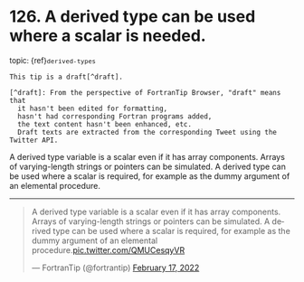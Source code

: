 # <span class='text-muted'>126.</span> A derived type can be used where a scalar is needed.

<span style='font-size: small;' class='text-muted'>topic: {ref}`derived-types`</span>

```{note}
This tip is a draft[^draft].

[^draft]: From the perspective of FortranTip Browser, "draft" means that
  it hasn't been edited for formatting,
  hasn't had corresponding Fortran programs added,
  the text content hasn't been enhanced, etc.
  Draft texts are extracted from the corresponding Tweet using the Twitter API.
```

A derived type variable is a scalar even if it has array components. Arrays of varying-length strings or pointers can be simulated. A derived type can be used where a scalar is required, for example as the dummy argument of an elemental procedure.


---

<blockquote class="twitter-tweet"><p lang="en" dir="ltr">A derived type variable is a scalar even if it has array components. Arrays of varying-length strings or pointers can be simulated. A derived type can be used where a scalar is required, for example as the dummy argument of an elemental procedure.<a href="https://t.co/QMUCesqyVR">pic.twitter.com/QMUCesqyVR</a></p>&mdash; FortranTip (@fortrantip) <a href="https://twitter.com/fortrantip/status/1494295438320713730?ref_src=twsrc%5Etfw">February 17, 2022</a></blockquote><script async src="https://platform.twitter.com/widgets.js" charset="utf-8"></script>